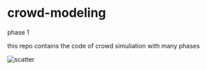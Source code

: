 # crowd-modeling
phase 1

this repo contains the code of crowd simuliation with many phases


![scatter](https://github.com/Salehkm/crowd-modeling/assets/40856846/06e96aad-94c3-46b9-a034-515757878f8c)
